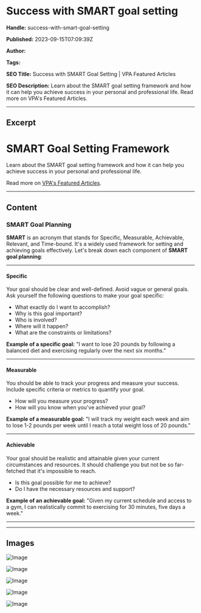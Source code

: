 # Success with SMART goal setting

**Handle:** success-with-smart-goal-setting

**Published:** 2023-09-15T07:09:39Z

**Author:**  

**Tags:** 

**SEO Title:** Success with SMART Goal Setting | VPA Featured Articles

**SEO Description:** Learn about the SMART goal setting framework and how it can help you achieve success in your personal and professional life. Read more on VPA's Featured Articles.

---

## Excerpt

# SMART Goal Setting Framework

Learn about the SMART goal setting framework and how it can help you achieve success in your personal and professional life. 

Read more on [VPA's Featured Articles](link).

---

## Content

### SMART Goal Planning

**SMART** is an acronym that stands for Specific, Measurable, Achievable, Relevant, and Time-bound. It's a widely used framework for setting and achieving goals effectively. Let's break down each component of **SMART goal planning**:

---

#### Specific

Your goal should be clear and well-defined. Avoid vague or general goals. Ask yourself the following questions to make your goal specific:

- What exactly do I want to accomplish?
- Why is this goal important?
- Who is involved?
- Where will it happen?
- What are the constraints or limitations?

**Example of a specific goal:** "I want to lose 20 pounds by following a balanced diet and exercising regularly over the next six months."

---

#### Measurable

You should be able to track your progress and measure your success. Include specific criteria or metrics to quantify your goal.

- How will you measure your progress?
- How will you know when you've achieved your goal?

**Example of a measurable goal:** "I will track my weight each week and aim to lose 1-2 pounds per week until I reach a total weight loss of 20 pounds."

---

#### Achievable

Your goal should be realistic and attainable given your current circumstances and resources. It should challenge you but not be so far-fetched that it's impossible to reach.

- Is this goal possible for me to achieve?
- Do I have the necessary resources and support?

**Example of an achievable goal:** "Given my current schedule and access to a gym, I can realistically commit to exercising for 30 minutes, five days a week."

---

---

## Images

![Image](undefined)

![Image](undefined)

![Image](undefined)

![Image](undefined)

![Image](undefined)

